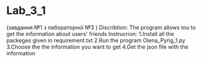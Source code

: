 # Lab_3_1
(завдання №1 з лабораторної №3 )
Discribtion:
The program allows tou to get the information about users' friends
Instrucrion:
1.Install all the packeges given in requirement.txt
2.Run the program Olena_Pyrig_1.py
3.Choose the the information you want to get
4.Get the json file with the information
